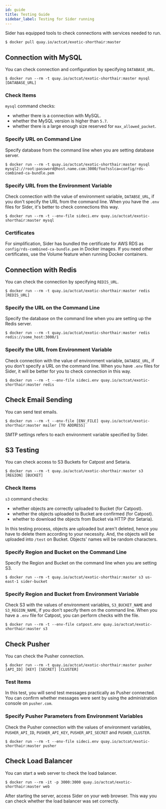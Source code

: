 ```yaml
---
id: guide
title: Testing Guide
sidebar_label: Testing for Sider running
---
```


Sider has equipped tools to check connections with services needed to run.

```
$ docker pull quay.io/actcat/exotic-shorthair:master
```

## Connection with MySQL
You can check connection and configuration by specifying `DATABASE_URL`.

```
$ docker run --rm -t quay.io/actcat/exotic-shorthair:master mysql [DATABASE_URL]
```

### Check Items
`mysql` command checks:

* whether there is a connection with MySQL.
* whether the MySQL version is higher than `5.7`.
* whether there is a large enough size reserved for `max_allowed_packet`.

### Specify URL on Command Line
Specify database from the command line when you are setting database server.

```
$ docker run --rm -t quay.io/actcat/exotic-shorthair:master mysql mysql2://root:password@host.name.com:3000/foo?sslca=config/rds-combined-ca-bundle.pem
```

### Specify URL from the Environment Variable
Check connection with the value of environment variable, `DATABSE_URL`, if you don't specify the URL from the command line. When you have the `.env` files for Sider, it's better to check connections this way.

```
$ docker run --rm -t --env-file sideci.env quay.io/actcat/exotic-shorthair:master mysql
```

### Certificates
For simplification, Sider has bundled the certificate for AWS RDS as `config/rds-combined-ca-bundle.pem` in Docker images. If you need other certificates, use the Volume feature when running Docker containers.

## Connection with Redis
You can check the connection by specifying `REDIS_URL`.

```
$ docker run --rm -t quay.io/actcat/exotic-shorthair:master redis [REDIS_URL]
```

### Specify the URL on the Command Line
Specify the database on the command line when you are setting up the Redis server.

```
$ docker run --rm -t quay.io/actcat/exotic-shorthair:master redis redis://some_host:3000/1
```

### Specify the URL from Environment Variable
Check connection with the value of environment variable, `DATABSE_URL`, if you don't specify a URL on the command line. When you have `.env` files for Sider, it will be better for you to check connection in this way.

```
$ docker run --rm -t --env-file sideci.env quay.io/actcat/exotic-shorthair:master redis
```

## Check Email Sending
You can send test emails.

```
$ docker run --rm -t --env-file [ENV_FILE] quay.io/actcat/exotic-shorthair:master mailer [TO ADDRESS]
```

SMTP settings refers to each environment variable specified by Sider.

## S3 Testing
You can check access to S3 Buckets for Catpost and Setaria.

```
$ docker run --rm -t quay.io/actcat/exotic-shorthair:master s3 [REGION] [BUCKET]
```

### Check Items
`s3` command checks:

* whether objects are correctly uploaded to Bucket (for Catpost).
* whether the objects uploaded to Bucket are confirmed (for Catpost).
* whether to download the objects from Bucket via HTTP (for Setaria).

In this testing process, objects are uploaded but aren't deleted, hence you have to delete them according to your necessity. And, the objects will be uploaded into `/test` on Bucket. Objects' names will be random characters.

### Specify Region and Bucket on the Command Line
Specify the Region and Bucket on the command line when you are setting S3.

```
$ docker run --rm -t quay.io/actcat/exotic-shorthair:master s3 us-east-1 sider-bucket
```

### Specify Region and Bucket from Environment Variable
Check S3 with the values of environment variables, `S3_BUCKET_NAME` and `S3_REGION_NAME`, if you don't specify them on the command line. When you have a `.env` file for Catpost, you can perform checks with the file.

```
$ docker run --rm -t --env-file catpost.env quay.io/actcat/exotic-shorthair:master s3
```

## Check Pusher
You can check the Pusher connection.

```
$ docker run --rm -t quay.io/actcat/exotic-shorthair:master pusher [API_ID] [KEY] [SECRET] [CLUSTER]
```

### Test Items
In this test, you will send test messages practically as Pusher connected. You can confirm whether messages were sent by using the administration console on `pusher.com`.

### Specify Pusher Parameters from Environment Variables
Check the Pusher connection with the values of environment variables, `PUSHER_API_ID`, `PUSHER_API_KEY`, `PUSHER_API_SECRET` and `PUSHER_CLUSTER`.

```
$ docker run --rm -t --env-file sideci.env quay.io/actcat/exotic-shorthair:master pusher
```

## Check Load Balancer
You can start a web server to check the load balancer.

```
$ docker run --rm -it -p 3000:3000 quay.io/actcat/exotic-shorthair:master web
```

After starting the server, access Sider on your web browser. This way you can check whether the load balancer was set correctly.
